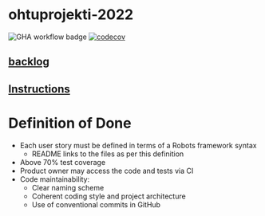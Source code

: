 
# ohtuprojekti-2022

![GHA workflow badge](https://github.com/immone/ohtuprojekti-2022/workflows/CI/badge.svg)
[![codecov](https://codecov.io/gh/immone/ohtuprojekti-2022/branch/main/graph/badge.svg?token=5U51JDHCBV)](https://codecov.io/gh/immone/ohtuprojekti-2022)

## [backlog](https://docs.google.com/spreadsheets/d/13fcNW8mODk9S0eXHV7xJ2yGnfn2_VSg37PK0HU-53MI/edit#gid=0)

## [Instructions](https://github.com/immone/ohtuprojekti-2022/blob/main/docs/instructions.md)

# Definition of Done

* Each user story must be defined in terms of a Robots framework syntax
  * README links to the files as per this definition
* Above 70% test coverage
* Product owner may access the code and tests via CI
* Code maintainability: 
  * Clear naming scheme
  * Coherent coding style and project architecture
  * Use of conventional commits in GitHub
